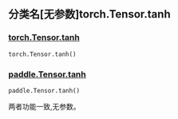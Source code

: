 ## 分类名[无参数]torch.Tensor.tanh

### [torch.Tensor.tanh](https://pytorch.org/docs/1.13/generated/torch.Tensor.tanh.html#torch.Tensor.tanh)

```
torch.Tensor.tanh()
```

### [paddle.Tensor.tanh](https://www.paddlepaddle.org.cn/documentation/docs/zh/api/paddle/Tensor_cn.html#tanh-name-none)

```
paddle.Tensor.tanh()
```

两者功能一致,无参数。



